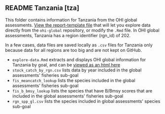## README Tanzania [tza]

This folder contains information for Tanzania from the OHI global assessments. [View the report-template file](https://rawgit.com/OHI-Science/tza/master/country-opportunities/report-template.html) that will let you explore data directly from the `ohi-global` repository, or modify the `.Rmd` file. In OHI global assessments, Tanzania has a region identifier (rgn_id) of 202.

In a few cases, data files are saved locally as `.csv` files for Tanzania only because data for all regions are too big and are not kept on GitHub.

- `explore-data.Rmd` extracts and displays OHI global information for Tanzania by goal, and can be [viewed as an html here](https://rawgit.com/OHI-Science/tza/master/country-opportunities/explore-global-data.html)
- `stock_catch_by_rgn.csv` lists data by year included in the global assessments' fisheries sub-goal
- `fis_meancatch_lookup` lists the species included in the global assessments' fisheries sub-goal
- `fis_b_bmsy_lookup` lists the species that have B/Bmsy scores that are included in the global assessments' fisheries sub-goal
- `rgn_spp_gl.csv` lists the species included in global assessments' species sub-goal

